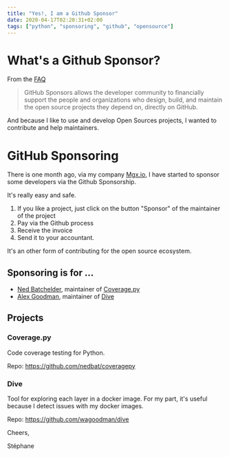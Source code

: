 ```yaml
---
title: "Yes!, I am a Github Sponsor"
date: 2020-04-17T02:20:31+02:00
tags: ["python", "sponsoring", "github", "opensource"]
---
```


# What's a Github Sponsor?

From the [FAQ](https://help.github.com/en/github/supporting-the-open-source-community-with-github-sponsors/about-github-sponsors)

> GitHub Sponsors allows the developer community to financially support the people 
> and organizations who design, build, and maintain the open source projects 
> they depend on, directly on GitHub.

And because I like to use and develop Open Sources projects, I wanted to contribute and help maintainers.

# GitHub Sponsoring
There is one month ago, via my company [Mgx.io](https://mgx.io), I have started to sponsor some developers via the Github Sponsorship.

It's really easy and safe.

1. If you like a project, just click on the button "Sponsor" of the maintainer of the project
2. Pay via the Github process
3. Receive the invoice
4. Send it to your accountant.

It's an other form of contributing for the open source ecosystem.

## Sponsoring is for ...

* [Ned Batchelder](https://github.com/nedbat), maintainer of [Coverage.py](https://github.com/nedbat/coveragepy)
* [Alex Goodman](https://github.com/wagoodman), maintainer of [Dive](https://github.com/wagoodman/dive)

## Projects

### Coverage.py

Code coverage testing for Python.

Repo: https://github.com/nedbat/coveragepy

### Dive

Tool for exploring each layer in a docker image. For my part, it's useful because I detect issues with my docker images.

Repo: https://github.com/wagoodman/dive


Cheers,

Stéphane
